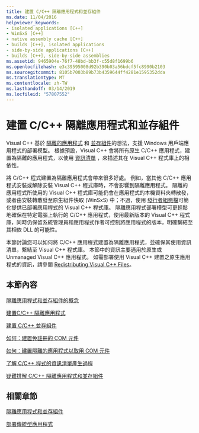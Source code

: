 ```yaml
---
title: 建置 C/C++ 隔離應用程式和並存組件
ms.date: 11/04/2016
helpviewer_keywords:
- isolated applications [C++]
- WinSxS [C++]
- native assembly cache [C++]
- builds [C++], isolated applications
- side-by-side applications [C++]
- builds [C++], side-by-side assemblies
ms.assetid: 9465904e-76f7-48bd-bb3f-c55d8f1699b6
ms.openlocfilehash: e3c39595008d92b390b03a56bdcf5fc8990b2103
ms.sourcegitcommit: 8105b7003b89b73b4359644ff4281e1595352dda
ms.translationtype: MT
ms.contentlocale: zh-TW
ms.lasthandoff: 03/14/2019
ms.locfileid: "57807552"
---
```

# <a name="building-cc-isolated-applications-and-side-by-side-assemblies"></a>建置 C/C++ 隔離應用程式和並存組件

Visual C++ 基於 [隔離的應用程式](/windows/desktop/SbsCs/isolated-applications) 和 [並存組件](/windows/desktop/SbsCs/about-side-by-side-assemblies-)的想法，支援 Windows 用戶端應用程式的部署模型。 根據預設，Visual C++ 會將所有原生 C/C++ 應用程式，建置為隔離的應用程式，以使用 [資訊清單](/windows/desktop/sbscs/manifests) ，來描述其在 Visual C++ 程式庫上的相依性。

將 C/C++ 程式建置為隔離應用程式會帶來很多好處。 例如，當其他 C/C++ 應用程式安裝或解除安裝 Visual C++ 程式庫時，不會影響到隔離應用程式。 隔離的應用程式所使用的 Visual C++ 程式庫可能仍會在應用程式的本機資料夾轉散發，或者由安裝轉散發至原生組件快取 (WinSxS) 中；不過，使用 [發行者組態檔](/windows/desktop/SbsCs/publisher-configuration)可簡化提供已部署應用程式的 Visual C++ 程式庫。 隔離應用程式部署模型可更輕鬆地確保在特定電腦上執行的 C/C++ 應用程式，使用最新版本的 Visual C++ 程式庫，同時仍保留系統管理員和應用程式作者可控制將應用程式的版本，明確繫結至其相依 DLL 的可能性。

本節討論您可以如何將 C/C++ 應用程式建置為隔離應用程式，並確保其使用資訊清單，繫結至 Visual C++ 程式庫。 本節中的資訊主要適用於原生或 Unmanaged Visual C++ 應用程式。 如需部署使用 Visual C++ 建置之原生應用程式的資訊，請參閱 [Redistributing Visual C++ Files](../ide/redistributing-visual-cpp-files.md)。

## <a name="in-this-section"></a>本節內容

[隔離應用程式和並存組件的概念](concepts-of-isolated-applications-and-side-by-side-assemblies.md)

[建置C/C++ 隔離應用程式](building-c-cpp-isolated-applications.md)

[建置 C/C++ 並存組件](building-c-cpp-side-by-side-assemblies.md)

[如何：建置免註冊的 COM 元件](how-to-build-registration-free-com-components.md)

[如何：建置隔離的應用程式以取用 COM 元件](how-to-build-isolated-applications-to-consume-com-components.md)

[了解 C/C++ 程式的資訊清單產生過程](understanding-manifest-generation-for-c-cpp-programs.md)

[疑難排解 C/C++ 隔離應用程式和並存組件](troubleshooting-c-cpp-isolated-applications-and-side-by-side-assemblies.md)

## <a name="related-sections"></a>相關章節

[隔離應用程式和並存組件](/windows/desktop/SbsCs/isolated-applications-and-side-by-side-assemblies-portal)

[部署傳統型應用程式](../ide/deploying-native-desktop-applications-visual-cpp.md)